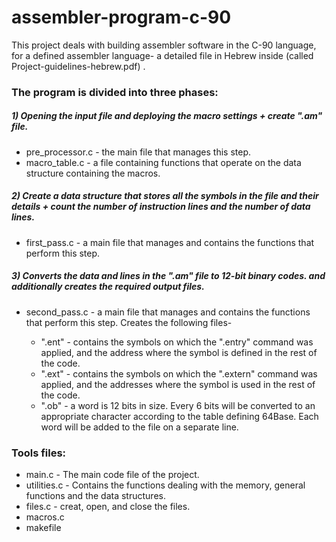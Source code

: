 # assembler-program-c-90
This project deals with building assembler software in the C-90 language, for a defined assembler language- a detailed file in Hebrew inside (called Project-guidelines-hebrew.pdf) .

### The program is divided into three phases:
##### 1) Opening the input file and deploying the macro settings + create ".am" file.
   - pre_processor.c - the main file that manages this step.
   - macro_table.c - a file containing functions that operate on the data structure containing the macros.
     
##### 2) Create a data structure that stores all the symbols in the file and their details + count the number of instruction lines and the number of data lines.
- first_pass.c - a main file that manages and contains the functions that perform this step.

                  
##### 3) Converts the data and lines in the ".am" file to 12-bit binary codes. and additionally creates the required output files.
- second_pass.c - a main file that manages and contains the functions that perform this step. Creates the following files-

  * ".ent" -  contains the symbols on which the ".entry" command was applied, and the address where the symbol is defined in the rest of the code.
  * ".ext" -  contains the symbols on which the ".extern" command was applied, and the addresses where the symbol is used in the rest of the code.
  * ".ob" - a word is 12 bits in size. Every 6 bits will be converted to an appropriate character according to the table defining 64Base. Each word will be added to the file on a separate line.
 
    
### Tools files:
 - main.c - The main code file of the project.
 -  utilities.c - Contains the functions dealing with the memory, general functions and the data structures.
 -  files.c - creat, open, and close the files.
 -  macros.c  
 -  makefile
